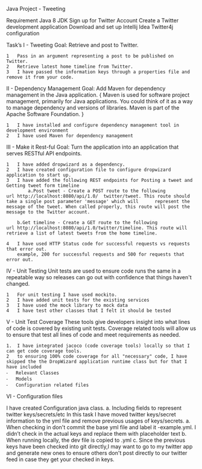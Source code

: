 Java Project - Tweeting

Requirement
Java 8 JDK
Sign up for Twitter Account 
Create a Twitter development application
Download and set up Intellij Idea
Twitter4j configuration

Task’s
I - Tweeting
Goal:
Retrieve and post to Twitter.

	1	Pass in an argument representing a post to be published on Twitter.
	2	Retrieve latest home timeline from Twitter.
	3	I have passed the information keys through a properties file and remove it from your code.

II - Dependency Management
Goal:
Add Maven for dependency management in the Java application.
	{ Maven is used for software project management, primarily for Java applications. You could think of it as a way to manage dependency and versions of libraries. Maven is part of the Apache Software Foundation. }

	1	I have installed and configure dependency management tool in development environment
	2	I have used Maven for dependency management
	
III - Make it Rest-ful
Goal:
Turn the application into an application that serves RESTful API endpoints.

	1	I have added dropwizard as a dependency.
	2	I have created configuration file to configure dropwizard application to start up.
	3	I have added the following REST endpoints for Posting a tweet and Getting tweet form timeline
			a.Post tweet - Create a POST route to the following url http://localhost:8080/api/1.0/	twitter/tweet. This route should take a single post parameter 'message' which will 		represent the message of the tweet. When called properly, this route will post the 		message to the Twitter account.

		b.Get timeline - Create a GET route to the following url http://localhost:8080/api/1.0/twitter/timeline. This route will retrieve a list of latest tweets from the home timeline.

	4	I have used HTTP Status code for successful requests vs requests that error out.
		example, 200 for successful requests and 500 for requests that error out.

IV - Unit Testing
Unit tests are used to ensure code runs the same in a repeatable way so releases can go out with confidence that things haven't changed.

	1	For unit testing I have used mockito. 
	2	I have added unit tests for the existing services
	3	I have used the mock library to mock data 
	4	I have test other classes that I felt it should be tested


V - Unit Test Coverage
These tools give developers insight into what lines of code is covered by existing unit tests. Coverage related tools will allow us to ensure that test all lines of code and meet requirements as needed.

	1.	I have integrated jacoco (code coverage tools) locally so that I can get code coverage tools.
	2	to ensuring 100% code coverage for all "necessary" code, I have skipped the the DropWizard application runtime class but for that I have included 
	⁃	Relevant Classes
	⁃	Models
	⁃	Configuration related files


VI - Configuration files

I have created Configuration java class.
	a.	Including fields to represent twitter keys/secrets/etc
In this task I have moved twitter keys/secret information to the yml file and remove previous usages of keys/secrets.
	a.	When checking in don't commit the base yml file and label it <filename>-example.yml. I didn’t check in the actual keys and replace them with placeholder text
	b.	When running locally, the dev file is copied to <filename>.yml
	c.	Since the previous keys have been checked into git directly,I may want to go to my twitter app and generate new ones to ensure others don't post directly to our twitter feed in case they get your checked in keys. 











